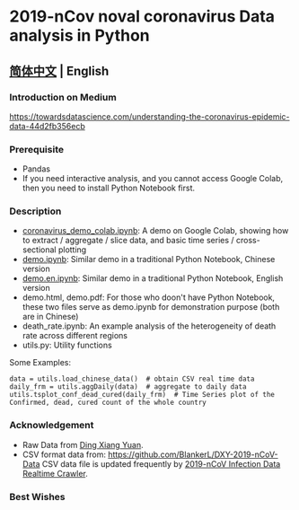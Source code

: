 # 2019-nCov noval coronavirus Data analysis in Python
## [简体中文](README.cn.md) | English

### Introduction on Medium
https://towardsdatascience.com/understanding-the-coronavirus-epidemic-data-44d2fb356ecb

### Prerequisite

* Pandas
* If you need interactive analysis, and you cannot access Google Colab, then you need to install Python Notebook first. 


### Description
* [coronavirus_demo_colab.ipynb](./src/coronavirus_demo_colab.ipynb): A demo on Google Colab, showing how to extract / aggregate / slice data, and basic time series / cross-sectional plotting
* [demo.ipynb](./src/demo.ipynb): Similar demo in a traditional Python Notebook, Chinese version
* [demo.en.ipynb](./src/demo.en.ipynb): Similar demo in a traditional Python Notebook, English version
* demo.html, demo.pdf: For those who doon't have Python Notebook, these two files serve as demo.ipynb for demonstration purpose (both are in Chinese)
* death_rate.ipynb: An example analysis of the heterogeneity of death rate across different regions
* utils.py: Utility functions

Some Examples:

```
data = utils.load_chinese_data()  # obtain CSV real time data
daily_frm = utils.aggDaily(data)  # aggregate to daily data
utils.tsplot_conf_dead_cured(daily_frm)  # Time Series plot of the Confirmed, dead, cured count of the whole country
```


### Acknowledgement
* Raw Data from [Ding Xiang Yuan](https://3g.dxy.cn/newh5/view/pneumonia).
* CSV format data from: https://github.com/BlankerL/DXY-2019-nCoV-Data CSV data file is updated frequently by [2019-nCoV Infection Data Realtime Crawler](https://github.com/BlankerL/DXY-2019-nCoV-Crawler).


### Best Wishes 
